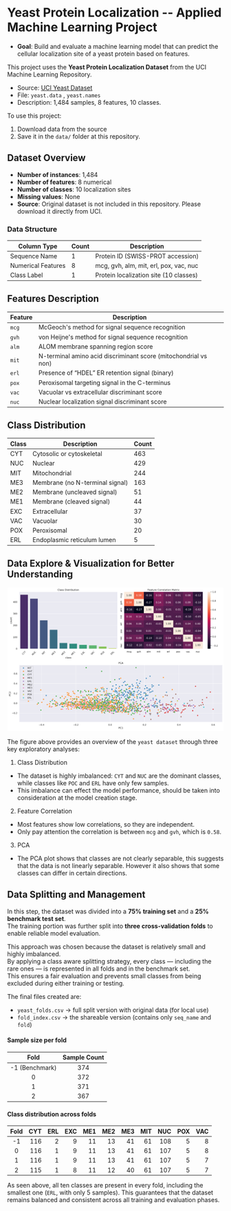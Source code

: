 # Yeast Protein Localization -- Applied Machine Learning Project

- **Goal**: Build and evaluate a machine learning model that can predict the cellular localization site of a yeast protein based on features.

This project uses the **Yeast Protein Localization Dataset** from the UCI Machine Learning Repository.

- Source: [UCI Yeast Dataset](https://archive.ics.uci.edu/dataset/110/yeast)
- File: `yeast.data` , `yeast.names`
- Description: 1,484 samples, 8 features, 10 classes.

To use this project:
1. Download data from the source
2. Save it in the `data/` folder at this repository.

## Dataset Overview
- **Number of instances**: 1,484
- **Number of features**: 8 numerical
- **Number of classes**: 10 localization sites
- **Missing values**: None
- **Source**: Original dataset is not included in this repository. Please download it directly from UCI.

### Data Structure

| Column Type       | Count | Description |
|-------------------|-------|-------------|
| Sequence Name     | 1     | Protein ID (SWISS-PROT accession) |
| Numerical Features| 8     | mcg, gvh, alm, mit, erl, pox, vac, nuc |
| Class Label       | 1     | Protein localization site (10 classes) |

## Features Description

| Feature | Description |
|---------|-------------|
| `mcg`  | McGeoch's method for signal sequence recognition |
| `gvh`  | von Heijne's method for signal sequence recognition |
| `alm`  | ALOM membrane spanning region score |
| `mit`  | N-terminal amino acid discriminant score (mitochondrial vs non) |
| `erl`  | Presence of “HDEL” ER retention signal (binary) |
| `pox`  | Peroxisomal targeting signal in the C-terminus |
| `vac`  | Vacuolar vs extracellular discriminant score |
| `nuc`  | Nuclear localization signal discriminant score |

## Class Distribution

| Class | Description                                | Count |
|-------|---------------------------------------------|-------|
| CYT   | Cytosolic or cytoskeletal                  | 463 |
| NUC   | Nuclear                                   | 429 |
| MIT   | Mitochondrial                            | 244 |
| ME3   | Membrane (no N-terminal signal)          | 163 |
| ME2   | Membrane (uncleaved signal)              | 51 |
| ME1   | Membrane (cleaved signal)                | 44 |
| EXC   | Extracellular                           | 37 |
| VAC   | Vacuolar                               | 30 |
| POX   | Peroxisomal                           | 20 |
| ERL   | Endoplasmic reticulum lumen          | 5 |

## Data Explore & Visualization for Better Understanding

![Data Explore Visualization](data_explore_overview.png)

The figure above provides an overview of the `yeast dataset` through three key exploratory analyses:
1. Class Distribution
- The dataset is highly imbalanced: `CYT` and `NUC` are the dominant classes, while classes like `POC` and `ERL` have only few samples.
- This imbalance can effect the model performance, should be taken into consideration at the model creation stage.
2. Feature Correlation
- Most features show low correlations, so they are independent.
- Only pay attention the correlation is between `mcg` and `gvh`, which is `0.58`.
3. PCA
- The PCA plot shows that classes are not clearly separable, this suggests that the data is not linearly separable. However it also shows that some classes can differ in certain directions.

## Data Splitting and Management

In this step, the dataset was divided into a **75% training set** and a **25% benchmark test set**.  
The training portion was further split into **three cross-validation folds** to enable reliable model evaluation.  

This approach was chosen because the dataset is relatively small and highly imbalanced.  
By applying a class aware splitting strategy, every class — including the rare ones — is represented in all folds and in the benchmark set.  
This ensures a fair evaluation and prevents small classes from being excluded during either training or testing.

The final files created are:
- `yeast_folds.csv` → full split version with original data (for local use)
- `fold_index.csv` → the shareable version (contains only `seq_name` and `fold`)

#### Sample size per fold

| Fold | Sample Count |
|:----:|:-------------:|
| -1 (Benchmark) | 374 |
| 0 | 372 |
| 1 | 371 |
| 2 | 367 |

#### Class distribution across folds

| Fold | CYT | ERL | EXC | ME1 | ME2 | ME3 | MIT | NUC | POX | VAC |
|:----:|----:|----:|----:|----:|----:|----:|----:|----:|----:|----:|
| -1 | 116 | 2 | 9 | 11 | 13 | 41 | 61 | 108 | 5 | 8 |
| 0 | 116 | 1 | 9 | 11 | 13 | 41 | 61 | 107 | 5 | 8 |
| 1 | 116 | 1 | 9 | 11 | 13 | 41 | 61 | 107 | 5 | 7 |
| 2 | 115 | 1 | 8 | 11 | 12 | 40 | 61 | 107 | 5 | 7 |

As seen above, all ten classes are present in every fold, including the smallest one (`ERL`, with only 5 samples).
This guarantees that the dataset remains balanced and consistent across all training and evaluation phases.
